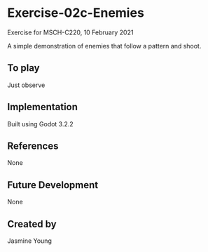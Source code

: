 
# Exercise-02c-Enemies
Exercise for MSCH-C220, 10 February 2021

A simple demonstration of enemies that follow a pattern and shoot.

## To play
Just observe

## Implementation
Built using Godot 3.2.2

## References
None

## Future Development
None

## Created by 
Jasmine Young
